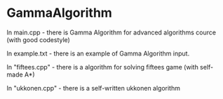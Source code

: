 # GammaAlgorithm
In main.cpp - there is Gamma Algorithm for advanced algorithms cource (with good codestyle)

In example.txt - there is an example of Gamma Algorithm input.

In "fiftees.cpp" - there is a algorithm for solving fiftees game (with self-made A*)

In "ukkonen.cpp" - there is a self-written ukkonen algorithm
